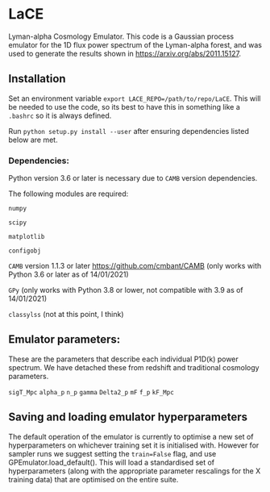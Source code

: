 # LaCE

Lyman-alpha Cosmology Emulator. This code is a Gaussian process emulator for the 1D flux power spectrum
of the Lyman-alpha forest, and was used to generate the results shown in
https://arxiv.org/abs/2011.15127.

## Installation

Set an environment variable `export LACE_REPO=/path/to/repo/LaCE`. This will be needed to use the code, so its best to have this
in something like a `.bashrc` so it is always defined.

Run `python setup.py install --user` after ensuring dependencies listed below are met.

### Dependencies:
Python version 3.6 or later is necessary due to `CAMB` version dependencies.

The following modules are required:

`numpy`

`scipy`

`matplotlib`

`configobj`

`CAMB` version 1.1.3 or later https://github.com/cmbant/CAMB (only works with Python 3.6 or later as of 14/01/2021)

`GPy` (only works with Python 3.8 or lower, not compatible with 3.9 as of 14/01/2021)

`classylss` (not at this point, I think)


## Emulator parameters:
These are the parameters that describe each individual P1D(k) power spectrum. We have detached these from redshift and traditional cosmology parameters.

`sigT_Mpc`
`alpha_p`
`n_p`
`gamma`
`Delta2_p`
`mF`
`f_p`
`kF_Mpc`

## Saving and loading emulator hyperparameters
The default operation of the emulator is currently to optimise a new set of hyperparameters on whichever training set it is initialised with. However for sampler runs we suggest setting the `train=False` flag, and use GPEmulator.load_default(). This will load a standardised set of hyperparameters (along with the appropriate parameter rescalings for the X training data) that are optimised on the entire suite.

